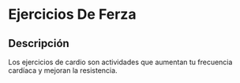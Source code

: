 # Ejercicios De Ferza

##  Descripción
Los ejercicios de cardio son actividades que aumentan tu frecuencia cardíaca y mejoran la resistencia.

